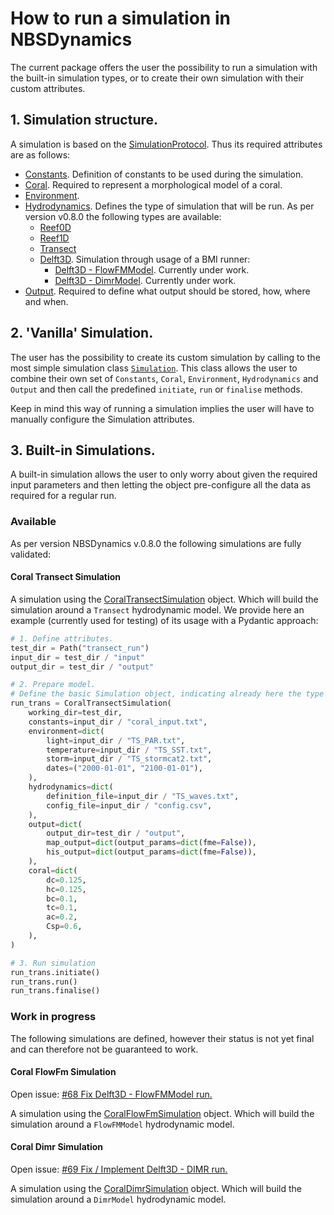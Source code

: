 # How to run a simulation in NBSDynamics

The current package offers the user the possibility to run a simulation with the built-in simulation types, or to create their own simulation with their custom attributes.

## 1. Simulation structure.
A simulation is based on the [SimulationProtocol](../../reference/simulation/simulation/#simulation-protocol). Thus its required attributes are as follows:

* [Constants](../../reference/common/common/#constants). Definition of constants to be used during the simulation.
* [Coral](../../reference/coral/coral/#coral-model). Required to represent a morphological model of a coral.
* [Environment](../../reference/common/common/#environment).
* [Hydrodynamics](../../reference/hydrodynamics/hydromodels/). Defines the type of simulation that will be run. As per version v0.8.0 the following types are available:
    * [Reef0D](../../reference/hydrodynamics/hydromodels/#reef0d)
    * [Reef1D](../../reference/hydrodynamics/hydromodels/#reef1d)
    * [Transect](../../reference/hydrodynamics/hydromodels/#transect)
    * [Delft3D](../../reference/hydrodynamics/hydromodels/#delft3d). Simulation through usage of a BMI runner:
        * [Delft3D - FlowFMModel](../../reference/hydrodynamics/hydromodels/#src.core.hydrodynamics.delft3d.FlowFmModel). Currently under work.
        * [Delft3D - DimrModel](../../reference/hydrodynamics/hydromodels/#src.core.hydrodynamics.delft3d.DimrModel). Currently under work.
* [Output](../../reference/output/output/#wrapper). Required to define what output should be stored, how, where and when.

## 2. 'Vanilla' Simulation.
The user has the possibility to create its custom simulation by calling to the most simple simulation class [`Simulation`](../../reference/simulation/simulation/#src.core.simulation.base_simulation.Simulation). This class allows the user to combine their own set of `Constants`, `Coral`, `Environment`, `Hydrodynamics` and `Output` and then call the predefined `initiate`, `run` or `finalise` methods.

Keep in mind this way of running a simulation implies the user will have to manually configure the Simulation attributes.

## 3. Built-in Simulations.
A built-in simulation allows the user to only worry about given the required input parameters and then letting the object pre-configure all the data as required for a regular run.

### Available
As per version NBSDynamics v.0.8.0 the following simulations are fully validated:
#### Coral Transect Simulation
A simulation using the [CoralTransectSimulation](../../reference/simulation/simulation/#coral-transect) object. Which will build the simulation around a `Transect` hydrodynamic model. We provide here an example (currently used for testing) of its usage with a Pydantic approach:
```python
# 1. Define attributes.
test_dir = Path("transect_run")
input_dir = test_dir / "input"
output_dir = test_dir / "output"

# 2. Prepare model.
# Define the basic Simulation object, indicating already here the type of hydrodynamics
run_trans = CoralTransectSimulation(
    working_dir=test_dir,
    constants=input_dir / "coral_input.txt",
    environment=dict(
        light=input_dir / "TS_PAR.txt",
        temperature=input_dir / "TS_SST.txt",
        storm=input_dir / "TS_stormcat2.txt",
        dates=("2000-01-01", "2100-01-01"),
    ),
    hydrodynamics=dict(
        definition_file=input_dir / "TS_waves.txt",
        config_file=input_dir / "config.csv",
    ),
    output=dict(
        output_dir=test_dir / "output",
        map_output=dict(output_params=dict(fme=False)),
        his_output=dict(output_params=dict(fme=False)),
    ),
    coral=dict(
        dc=0.125,
        hc=0.125,
        bc=0.1,
        tc=0.1,
        ac=0.2,
        Csp=0.6,
    ),
)

# 3. Run simulation
run_trans.initiate()
run_trans.run()
run_trans.finalise()
```

### Work in progress
The following simulations are defined, however their status is not yet final and can therefore not be guaranteed to work.

#### Coral FlowFm Simulation
Open issue: [#68 Fix Delft3D - FlowFMModel run.](https://github.com/Deltares/NBSDynamics/issues/68)

A simulation using the [CoralFlowFmSimulation](reference/simulation/simulation/#src.biota_models.coral.simulation.coral_delft3d_simulation.CoralFlowFmSimulation) object. Which will build the simulation around a `FlowFMModel` hydrodynamic model.

#### Coral Dimr Simulation
Open issue: [#69 Fix / Implement Delft3D - DIMR run.](https://github.com/Deltares/NBSDynamics/issues/69)

A simulation using the [CoralDimrSimulation](../../reference/simulation/simulation/#src.biota_models.coral.simulation.coral_delft3d_simulation.CoralDimrSimulation) object. Which will build the simulation around a `DimrModel` hydrodynamic model.

